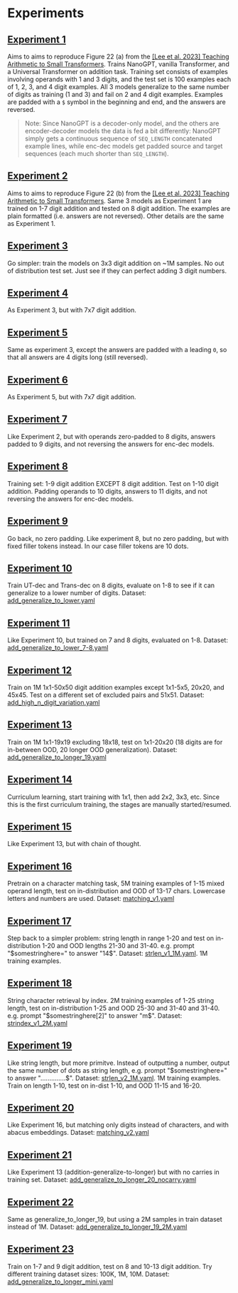 # Experiments


## [Experiment 1](../arithmetic_lm/conf/experiment/1)

Aims to aims to reproduce Figure 22 (a) from the [[Lee et al. 2023] Teaching Arithmetic to Small Transformers](https://arxiv.org/abs/2307.03381). Trains NanoGPT, vanilla Transformer, and a Universal Transformer on addition task. Training set consists of examples involving operands with 1 and 3 digits, and the test set is 100 examples each of 1, 2, 3, and 4 digit examples. All 3 models generalize to the same number of digits as training (1 and 3) and fail on 2 and 4 digit examples. Examples are padded with a `$` symbol in the beginning and end, and the answers are reversed. 

> Note: Since NanoGPT is a decoder-only model, and the others are encoder-decoder models the data is fed a bit differently: NanoGPT simply gets a continuous sequence of `SEQ_LENGTH` concatenated example lines, while enc-dec models get padded source and target sequences (each much shorter than `SEQ_LENGTH`).


## [Experiment 2](../arithmetic_lm/conf/experiment/2)

Aims to aims to reproduce Figure 22 (b) from the [[Lee et al. 2023] Teaching Arithmetic to Small Transformers](https://arxiv.org/abs/2307.03381). Same 3 models as Experiment 1 are trained on 1-7 digit addition and tested on 8 digit addition. The examples are plain formatted (i.e. answers are not reversed). Other details are the same as Experiment 1.


## [Experiment 3](../arithmetic_lm/conf/experiment/3)

Go simpler: train the models on 3x3 digit addition on ~1M samples. No out of distribution test set. Just see if they can perfect adding 3 digit numbers.


## [Experiment 4](../arithmetic_lm/conf/experiment/4)

As Experiment 3, but with 7x7 digit addition.


## [Experiment 5](../arithmetic_lm/conf/experiment/5)

Same as experiment 3, except the answers are padded with a leading `0`, so that all answers are 4 digits long (still reversed).


## [Experiment 6](../arithmetic_lm/conf/experiment/6)

As Experiment 5, but with 7x7 digit addition.


## [Experiment 7](../arithmetic_lm/conf/experiment/7)

Like Experiment 2, but with operands zero-padded to 8 digits, answers padded to 9 digits, and not reversing the answers for enc-dec models.


## [Experiment 8](../arithmetic_lm/conf/experiment/8)

Training set: 1-9 digit addition EXCEPT 8 digit addition. Test on 1-10 digit addition. Padding operands to 10 digits, answers to 11 digits, and not reversing the answers for enc-dec models.


## [Experiment 9](../arithmetic_lm/conf/experiment/9)

Go back, no zero padding. Like experiment 8, but no zero padding, but with fixed filler tokens instead. In our case filler tokens are 10 dots.


## [Experiment 10](../arithmetic_lm/conf/experiment/10)

Train UT-dec and Trans-dec on 8 digits, evaluate on 1-8 to see if it can generalize to a lower number of digits. Dataset: [add_generalize_to_lower.yaml](../arithmetic_lm/conf/data/add_generalize_to_lower.yaml)


## [Experiment 11](../arithmetic_lm/conf/experiment/11)

Like Experiment 10, but trained on 7 and 8 digits, evaluated on 1-8. Dataset: [add_generalize_to_lower_7-8.yaml](../arithmetic_lm/conf/data/add_generalize_to_lower_7-8.yaml)


## [Experiment 12](../arithmetic_lm/conf/experiment/12)

Train on 1M 1x1-50x50 digit addition examples except 1x1-5x5, 20x20, and 45x45. Test on a different set of excluded pairs and 51x51. Dataset: [add_high_n_digit_variation.yaml](../arithmetic_lm/conf/data/add_high_n_digit_variation.yaml)


## [Experiment 13](../arithmetic_lm/conf/experiment/13)

Train on 1M 1x1-19x19 excluding 18x18, test on 1x1-20x20 (18 digits are for in-between OOD, 20 longer OOD generalization). Dataset: [add_generalize_to_longer_19.yaml](../arithmetic_lm/conf/data/add_generalize_to_longer_19.yaml)


## [Experiment 14](../arithmetic_lm/conf/experiment/14)

Curriculum learning, start training with 1x1, then add 2x2, 3x3, etc. Since this is the first curriculum training, the stages are manually started/resumed.


## [Experiment 15](../arithmetic_lm/conf/experiment/15)

Like Experiment 13, but with chain of thought.


## [Experiment 16](../arithmetic_lm/conf/experiment/16)

Pretrain on a character matching task, 5M training examples of 1-15 mixed operand length, test on in-distribution and OOD of 13-17 chars. Lowercase letters and numbers are used. Dataset: [matching_v1.yaml](../arithmetic_lm/conf/data/matching_v1.yaml)


## [Experiment 17](../arithmetic_lm/conf/experiment/17)

Step back to a simpler problem: string length in range 1-20 and test on in-distribution 1-20 and OOD lengths 21-30 and 31-40. e.g. prompt "$somestringhere=" to answer "14$". Dataset: [strlen_v1_1M.yaml](../arithmetic_lm/conf/data/strlen_v1_1M.yaml). 1M training examples.


## [Experiment 18](../arithmetic_lm/conf/experiment/18)

String character retrieval by index. 2M training examples of 1-25 string length, test on in-distribution 1-25 and OOD 25-30 and 31-40 and 31-40. e.g. prompt "$somestringhere[2]" to answer "m$". Dataset: [strindex_v1_2M.yaml](../arithmetic_lm/conf/data/strindex_v1_2M.yaml)


## [Experiment 19](../arithmetic_lm/conf/experiment/19)

Like string length, but more primitve. Instead of outputting a number, output the same number of dots as string length, e.g. prompt "$somestringhere=" to answer "..............$". Dataset: [strlen_v2_1M.yaml](../arithmetic_lm/conf/data/strlen_v2_1M.yaml). 1M training examples. Train on length 1-10, test on in-dist 1-10, and OOD 11-15 and 16-20.


## [Experiment 20](../arithmetic_lm/conf/experiment/20)

Like Experiment 16, but matching only digits instead of characters, and with abacus embeddings. Dataset: [matching_v2.yaml](../arithmetic_lm/conf/data/matching_digits.yaml)


## [Experiment 21](../arithmetic_lm/conf/experiment/21)

Like Experiment 13 (addition-generalize-to-longer) but with no carries in training set. Dataset: [add_generalize_to_longer_20_nocarry.yaml](../arithmetic_lm/conf/data/add_generalize_to_longer_20_nocarry.yaml)


## [Experiment 22](../arithmetic_lm/conf/experiment/22)

Same as generalize_to_longer_19, but using a 2M samples in train dataset instead of 1M. Dataset: [add_generalize_to_longer_19_2M.yaml](../arithmetic_lm/conf/data/add_generalize_to_longer_19_2M.yaml)


## [Experiment 23](../arithmetic_lm/conf/experiment/23)

Train on 1-7 and 9 digit addition, test on 8 and 10-13 digit addition. Try different training dataset sizes: 100K, 1M, 10M. Dataset: [add_generalize_to_longer_mini.yaml](../arithmetic_lm/conf/data/add_generalize_to_longer_mini.yaml)